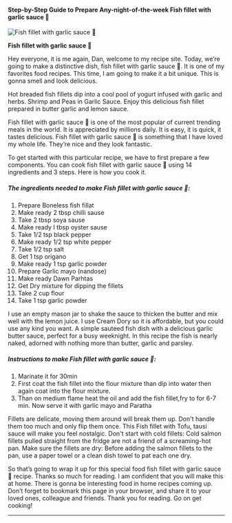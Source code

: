             

#### Step-by-Step Guide to Prepare Any-night-of-the-week Fish fillet with garlic sauce 🍴

![Fish fillet with garlic sauce 🍴](https://img-global.cpcdn.com/recipes/cfa11e8de26a088b/751x532cq70/fish-fillet-with-garlic-sauce-%f0%9f%8d%b4-recipe-main-photo.jpg)

**Fish fillet with garlic sauce 🍴**

Hey everyone, it is me again, Dan, welcome to my recipe site. Today, we’re going to make a distinctive dish, fish fillet with garlic sauce 🍴. It is one of my favorites food recipes. This time, I am going to make it a bit unique. This is gonna smell and look delicious.

Hot breaded fish fillets dip into a cool pool of yogurt infused with garlic and herbs. Shrimp and Peas in Garlic Sauce. Enjoy this delicious fish fillet prepared in butter garlic and lemon sauce.

Fish fillet with garlic sauce 🍴 is one of the most popular of current trending meals in the world. It is appreciated by millions daily. It is easy, it is quick, it tastes delicious. Fish fillet with garlic sauce 🍴 is something that I have loved my whole life. They’re nice and they look fantastic.

To get started with this particular recipe, we have to first prepare a few components. You can cook fish fillet with garlic sauce 🍴 using 14 ingredients and 3 steps. Here is how you cook it.

##### The ingredients needed to make Fish fillet with garlic sauce 🍴:

1.  Prepare Boneless fish fillat
2.  Make ready 2 tbsp chilli sause
3.  Take 2 tbsp soya sause
4.  Make ready I tbsp oyster sause
5.  Take 1/2 tsp black pepper
6.  Make ready 1/2 tsp white pepper
7.  Take 1/2 tsp salt
8.  Get 1 tsp origano
9.  Make ready 1 tsp garlic powder
10.  Prepare Garlic mayo (nandose)
11.  Make ready Dawn Parhtas
12.  Get Dry mixture for dipping the fillets
13.  Take 2 cup flour
14.  Take 1 tsp garlic powder

I use an empty mason jar to shake the sauce to thicken the butter and mix well with the lemon juice. I use Cream Dory so it is affordable, but you could use any kind you want. A simple sauteed fish dish with a delicious garlic butter sauce, perfect for a busy weeknight. In this recipe the fish is nearly naked, adorned with nothing more than butter, garlic and parsley.

##### Instructions to make Fish fillet with garlic sauce 🍴:

1.  Marinate it for 30min
2.  First coat the fish fillet into the flour mixture than dip into water then again coat into the flour mixture.
3.  Than on medium flame heat the oil and add the fish fillet,fry to for 6-7 min. Now serve it with garlic mayo and Paratha

Fillets are delicate, moving them around will break them up. Don't handle them too much and only flip them once. This Fish fillet with Tofu, tausi sauce will make you feel nostalgic. Don't start with cold fillets: Cold salmon fillets pulled straight from the fridge are not a friend of a screaming-hot pan. Make sure the fillets are dry: Before adding the salmon fillets to the pan, use a paper towel or a clean dish towel to pat each one dry.

So that’s going to wrap it up for this special food fish fillet with garlic sauce 🍴 recipe. Thanks so much for reading. I am confident that you will make this at home. There is gonna be interesting food in home recipes coming up. Don’t forget to bookmark this page in your browser, and share it to your loved ones, colleague and friends. Thank you for reading. Go on get cooking!

* * *